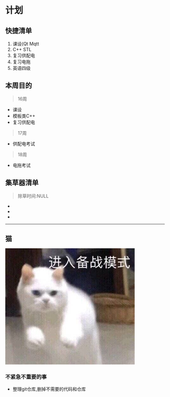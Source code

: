 # 计划

## 快捷清单
1. 课设(Qt Mqtt
2. C++ STL
3. 复习供配电
4. 复习电拖
5. 英语四级

## 本周目的
>16周
- 课设
- 模板类C++
- 复习供配电

>17周
- 供配电考试

>18周
- 电拖考试


## 集草器清单
> 除草时间:NULL
- 
- 
- 

---
## 猫
![](./images/进入战备模式.jpg)


### 不紧急不重要的事
- 整理git仓库,删掉不需要的代码和仓库